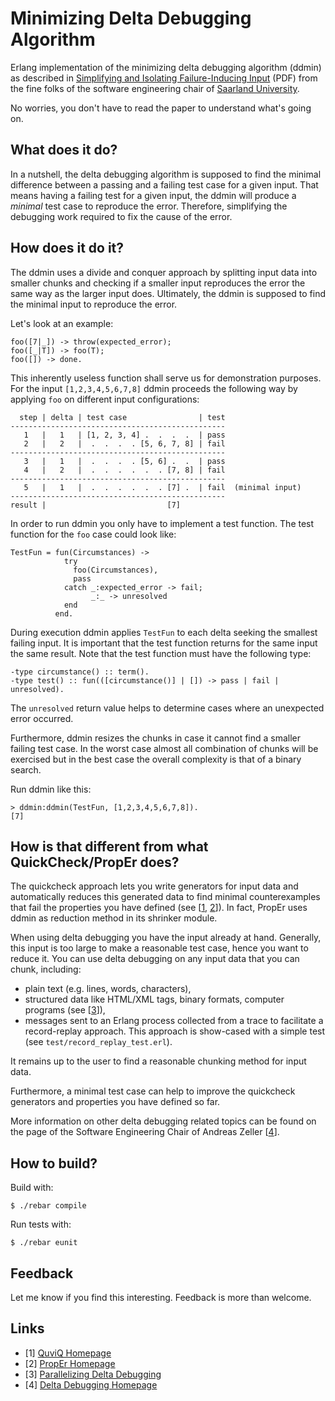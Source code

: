 Minimizing Delta Debugging Algorithm
====================================

Erlang implementation of the minimizing delta debugging algorithm (ddmin) 
as described in [Simplifying and Isolating Failure-Inducing Input](http://www.st.cs.uni-saarland.de/papers/tse2002/tse2002.pdf) (PDF)
from the fine folks of the software engineering chair of [Saarland University](http://www.st.cs.uni-saarland.de/).

No worries, you don't have to read the paper to understand what's going on.

What does it do?
----------------

In a nutshell, the delta debugging algorithm is supposed to find the minimal difference 
between a passing and a failing test case for a given input. That means having a failing test for a given input,
the ddmin will produce a *minimal* test case to reproduce the error. 
Therefore, simplifying the debugging work required to fix the cause of the error. 


How does it do it?
------------------

The ddmin uses a divide and conquer approach by splitting input data into smaller chunks and checking if 
a smaller input reproduces the error the same way as the larger input does. 
Ultimately, the ddmin is supposed to find the minimal input to reproduce the error.

Let's look at an example:

    foo([7|_]) -> throw(expected_error);
    foo([_|T]) -> foo(T);
    foo([]) -> done.

This inherently useless function shall serve us for demonstration purposes. For the input `[1,2,3,4,5,6,7,8]` 
ddmin proceeds the following way by applying `foo` on different input configurations:

      step | delta | test case                | test
    ------------------------------------------------
       1   |   1   | [1, 2, 3, 4] .  .  .  .  | pass
       2   |   2   |  .  .  .  . [5, 6, 7, 8] | fail
    ------------------------------------------------
       3   |   1   |  .  .  .  . [5, 6] .  .  | pass
       4   |   2   |  .  .  .  .  .  . [7, 8] | fail
    ------------------------------------------------
       5   |   1   |  .  .  .  .  .  . [7] .  | fail  (minimal input)
    ------------------------------------------------
    result |                           [7] 


In order to run ddmin you only have to implement a test function. The test function for the `foo` case could look like:

    TestFun = fun(Circumstances) ->
                try
                  foo(Circumstances),
                  pass
                catch _:expected_error -> fail;
                      _:_ -> unresolved
                end
              end.

During execution ddmin applies `TestFun` to each delta seeking the smallest failing input. 
It is important that the test function returns for the same input the same result.
Note that the test function must have the following type:

    -type circumstance() :: term().
    -type test() :: fun(([circumstance()] | []) -> pass | fail | unresolved).

The `unresolved` return value helps to determine cases where an unexpected error occurred.

Furthermore, ddmin resizes the chunks in case it cannot find a smaller failing test case.
In the worst case almost all combination of chunks will be exercised but in the best case the 
overall complexity is that of a binary search.

Run ddmin like this:

    > ddmin:ddmin(TestFun, [1,2,3,4,5,6,7,8]).
    [7]

How is that different from what QuickCheck/PropEr does?
--------------------------------------------------------

The quickcheck approach lets you write generators for input data and 
automatically reduces this generated data to find minimal counterexamples that fail the properties
you have defined (see [[1](http://www.quviq.com/), [2](http://proper.softlab.ntua.gr/)]). In fact, 
PropEr uses ddmin as reduction method in its shrinker module. 

When using delta debugging you have the input already at hand.
Generally, this input is too large to make a reasonable test case, hence you want to reduce it.
You can use delta debugging on any input data that you can chunk, including: 

* plain text (e.g. lines, words, characters),
* structured data like HTML/XML tags, binary formats, computer programs (see [[3](http://blog.regehr.org/archives/749)]),
* messages sent to an Erlang process collected from a trace to facilitate a record-replay approach. 
  This approach is show-cased with a simple test (see `test/record_replay_test.erl`).

It remains up to the user to find a reasonable chunking method for input data. 

Furthermore, a minimal test case can help to improve the quickcheck generators and properties you have defined so far.

More information on other delta debugging related topics can be found on the page of the
Software Engineering Chair of Andreas Zeller [[4](http://www.st.cs.uni-saarland.de/dd/)]. 


How to build?
-------------

Build with: 

    $ ./rebar compile

Run tests with:
    
    $ ./rebar eunit


Feedback
--------

Let me know if you find this interesting. Feedback is more than welcome.

Links
----- 
* \[1\] [QuviQ Homepage](http://www.quviq.com/)
* \[2\] [PropEr Homepage](http://proper.softlab.ntua.gr/)
* \[3\] [Parallelizing Delta Debugging](http://blog.regehr.org/archives/749)
* \[4\] [Delta Debugging Homepage](http://www.st.cs.uni-saarland.de/dd/) 

